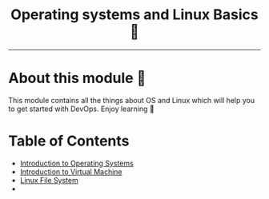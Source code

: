 <h1 align="center">Operating systems and Linux Basics 🐧</h1>
<hr>

# About this module 👀

This module contains all the things about OS and Linux which will help you to get started with DevOps. Enjoy learning 🙌
# Table of Contents

- [Introduction to Operating Systems](Intro-to-OS.md)
- [Introduction to Virtual Machine](Intro-to-vm.md)
- [Linux File System](Linux-file-sys.md)
- 